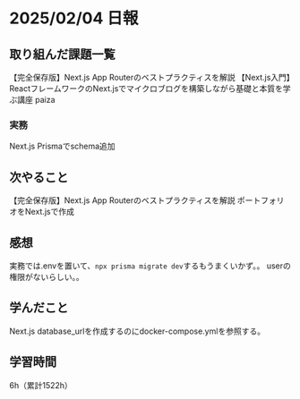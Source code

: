 # 2025/02/04 日報
## 取り組んだ課題一覧
【完全保存版】Next.js App Routerのベストプラクティスを解説
【Next.js入門】ReactフレームワークのNext.jsでマイクロブログを構築しながら基礎と本質を学ぶ講座
paiza

### 実務
Next.js Prismaでschema追加


## 次やること
【完全保存版】Next.js App Routerのベストプラクティスを解説
ポートフォリオをNext.jsで作成


## 感想
実務では.envを置いて、`npx prisma migrate dev`するもうまくいかず。。
userの権限がないらしい。。


## 学んだこと
Next.js
database_urlを作成するのにdocker-compose.ymlを参照する。


## 学習時間
6h（累計1522h）
